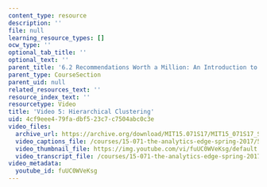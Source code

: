 ```yaml
---
content_type: resource
description: ''
file: null
learning_resource_types: []
ocw_type: ''
optional_tab_title: ''
optional_text: ''
parent_title: '6.2 Recommendations Worth a Million: An Introduction to Clustering '
parent_type: CourseSection
parent_uid: null
related_resources_text: ''
resource_index_text: ''
resourcetype: Video
title: 'Video 5: Hierarchical Clustering'
uid: 4cf9eee4-79fa-dbf5-23c7-c7504abc0c3e
video_files:
  archive_url: https://archive.org/download/MIT15.071S17/MIT15_071S17_Session_6.2.09_300k.mp4
  video_captions_file: /courses/15-071-the-analytics-edge-spring-2017/5a704ea1bf52561ca533a8346ac1d3ad_fuUC0WVeKsg.vtt
  video_thumbnail_file: https://img.youtube.com/vi/fuUC0WVeKsg/default.jpg
  video_transcript_file: /courses/15-071-the-analytics-edge-spring-2017/a77292e25e81fb760d2b00d6f0bc0837_fuUC0WVeKsg.pdf
video_metadata:
  youtube_id: fuUC0WVeKsg
---
```

